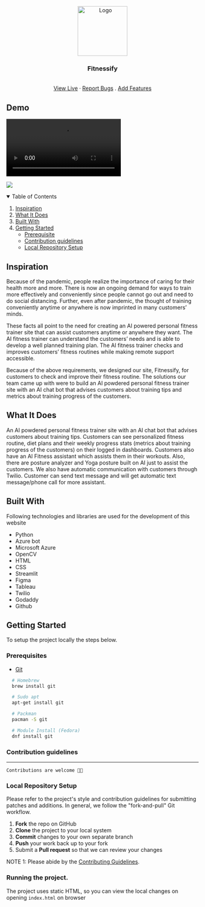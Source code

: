 <p align="center">
  <a href="https://github.com/Ankitasareen/Fitnessify/issues">
    <img src="https://res.cloudinary.com/ratnakar5938/image/upload/v1636869190/fitnessify/msedge_5dRvhftpbA_zhkfhj.png" alt="Logo" width="130">
  </a>

  <h3 align="center">Fitnessify</h3>

  <p align="center">
    <br />
    <a href="https://fitnessify.us/">View Live</a>
    ·
    <a href="https://github.com/Ankitasareen/Fitnessify/issues">Report Bugs</a>
    .
    <a href="https://github.com/Ankitasareen/Fitnessify/issues">Add Features</a>
  </p>
</p>

## Demo

![](https://res.cloudinary.com/ratnakar5938/video/upload/v1636870255/fitnessify/Fitnessify_-_Google_Chrome_2021-11-14_11-20-26_kosuln.mp4)

![](https://challengepost-s3-challengepost.netdna-ssl.com/photos/production/software_photos/001/735/417/datas/original.gif)

<!-- TABLE OF CONTENTS -->
<details open="open">
  <summary>Table of Contents</summary>
  <ol>
    <li>
      <a href="#inspiration">Inspiration</a>
    </li>
    <li>
      <a href="#what-it-does">What It Does</a>
    </li>
        <li><a href="#built-with">Built With</a></li>
    <li>
      <a href="#getting-started">Getting Started</a>
      <ul>
      <li><a href="#prerequisites">Prerequisite</a></li>
        <li><a href="#contribution-guidelines">Contribution guidelines</a></li>
        <li><a href="#local-repository-setup">Local Repository Setup</a></li>
      </ul>
    </li>
  </ol>
</details>

## Inspiration

Because of the pandemic, people realize the importance of caring for their health more and more. There is now an ongoing demand for ways to train more effectively and conveniently since people cannot go out and need to do social distancing. Further, even after pandemic, the thought of training conveniently anytime or anywhere is now imprinted in many customers’ minds.

These facts all point to the need for creating an AI powered personal fitness trainer site that can assist customers anytime or anywhere they want. The AI fitness trainer can understand the customers’ needs and is able to develop a well planned training plan. The AI fitness trainer checks and improves customers’ fitness routines while making remote support accessible.

Because of the above requirements, we designed our site, Fitnessify, for customers to check and improve their fitness routine. The solutions our team came up with were to build an AI powdered personal fitness trainer site with an AI chat bot that advises customers about training tips and metrics about training progress of the customers.<br>

## What It Does

An AI powdered personal fitness trainer site with an AI chat bot that advises customers about training tips. Customers can see personalized fitness routine, diet plans and their weekly progress stats (metrics about training progress of the customers) on their logged in dashboards. Customers also have an AI Fitness assistant which assists them in their workouts. Also, there are posture analyzer and Yoga posture built on AI just to assist the customers. We also have automatic communication with customers through Twilio. Customer can send text message and will get automatic text message/phone call for more assistant.

## Built With

Following technologies and libraries are used for the development of this website

-   Python
-   Azure bot
-   Microsoft Azure
-   OpenCV
-   HTML
-   CSS
-   Streamlit
-   Figma
-   Tableau
-   Twilio
-   Godaddy
-   Github

## Getting Started

To setup the project locally the steps below.

### Prerequisites

-   [Git](https://git-scm.com/downloads)

```sh
  # Homebrew
  brew install git

  # Sudo apt
  apt-get install git

  # Packman
  pacman -S git

  # Module Install (Fedora)
  dnf install git

```

### Contribution guidelines

---

`Contributions are welcome 🎉🎉`

### Local Repository Setup

Please refer to the project's style and contribution guidelines for submitting patches and additions. In general, we follow the "fork-and-pull" Git workflow.

1.  **Fork** the repo on GitHub
2.  **Clone** the project to your local system
3.  **Commit** changes to your own separate branch
4.  **Push** your work back up to your fork
5.  Submit a **Pull request** so that we can review your changes

NOTE 1: Please abide by the [Contributing Guidelines](./CONTRIBUTING.md).

### Running the project.

The project uses static HTML, so you can view the local changes on opening `index.html` on browser
